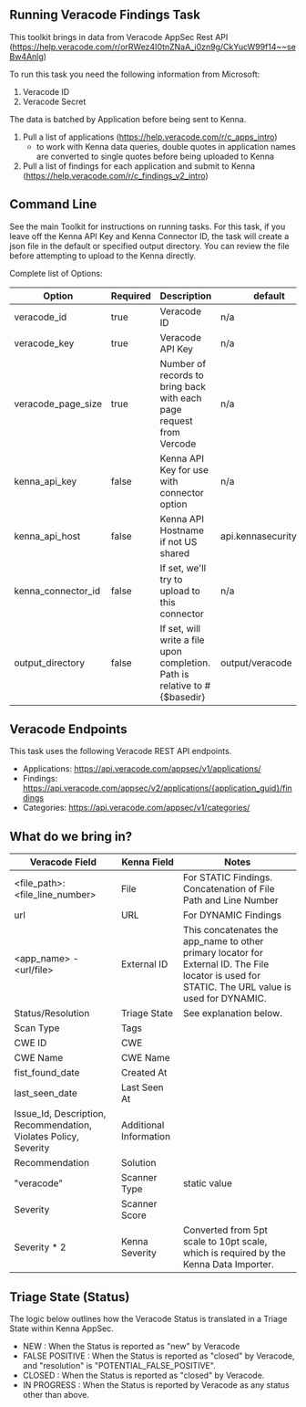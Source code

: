 ## Running Veracode Findings Task

This toolkit brings in data from Veracode AppSec Rest API (https://help.veracode.com/r/orRWez4I0tnZNaA_i0zn9g/CkYucW99f14~~seBw4Anlg)

To run this task you need the following information from Microsoft: 

1. Veracode ID
1. Veracode Secret

The data is batched by Application before being sent to Kenna. 

1. Pull a list of applications (https://help.veracode.com/r/c_apps_intro)
    - to work with Kenna data queries, double quotes in application names are converted to single quotes before being uploaded to Kenna
1. Pull a list of findings for each application and submit to Kenna (https://help.veracode.com/r/c_findings_v2_intro)


## Command Line

See the main Toolkit for instructions on running tasks. For this task, if you leave off the Kenna API Key and Kenna Connector ID, the task will create a json file in the default or specified output directory. You can review the file before attempting to upload to the Kenna directly.


Complete list of Options:

| Option | Required | Description | default |
| --- | --- | --- | --- |
| veracode_id | true | Veracode ID | n/a |
| veracode_key | true | Veracode API Key | n/a |
| veracode_page_size | true | Number of records to bring back with each page request from Vercode | n/a |
| kenna_api_key | false | Kenna API Key for use with connector option | n/a |
| kenna_api_host | false | Kenna API Hostname if not US shared | api.kennasecurity.com |
| kenna_connector_id | false | If set, we'll try to upload to this connector | n/a |
| output_directory | false | If set, will write a file upon completion. Path is relative to #{$basedir} | output/veracode |

## Veracode Endpoints
This task uses the following Veracode REST API endpoints.
- Applications: https://api.veracode.com/appsec/v1/applications/
- Findings: https://api.veracode.com/appsec/v2/applications/{application_guid}/findings
- Categories: https://api.veracode.com/appsec/v1/categories/

## What do we bring in?

| Veracode Field | Kenna Field | Notes |
| --- | --- | --- |
| <file_path>:<file_line_number> | File | For STATIC Findings. Concatenation of File Path and Line Number |
| url | URL | For DYNAMIC Findings |
| <app_name> - <url/file> | External ID | This concatenates the app_name to other primary locator for External ID. The File locator is used for STATIC. The URL value is used for DYNAMIC. |
| Status/Resolution | Triage State | See explanation below. |
| Scan Type  | Tags | |
| CWE ID | CWE | |
| CWE Name | CWE Name | |
| fist_found_date | Created At | |
| last_seen_date | Last Seen At | |
| Issue_Id, Description, Recommendation, Violates Policy, Severity | Additional Information | |
| Recommendation | Solution | |
| "veracode" | Scanner Type | static value |
| Severity | Scanner Score | |
| Severity * 2 | Kenna Severity | Converted from 5pt scale to 10pt scale, which is required by the Kenna Data Importer. |


## Triage State (Status)

The logic below outlines how the Veracode Status is translated in a Triage State within Kenna AppSec.

- NEW : When the Status is reported as "new" by Veracode
- FALSE POSITIVE : When the Status is reported as "closed" by Veracode, and "resolution" is "POTENTIAL_FALSE_POSITIVE".
- CLOSED : When the Status is reported as "closed" by Veracode.
- IN PROGRESS : When the Status is reported by Veracode as any status other than above.
